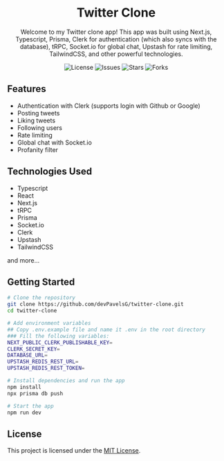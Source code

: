 <h1 align="center">Twitter Clone</h1>

<p align="center">Welcome to my Twitter clone app! This app was built using Next.js, Typescript, Prisma, Clerk for authentication (which also syncs with the database), tRPC, Socket.io for global chat, Upstash for rate limiting, TailwindCSS, and other powerful technologies.</p>

<p align="center">
  <img src="https://img.shields.io/github/license/devPavelsG/twitter-clone?style=for-the-badge" alt="License"/>
  <img src="https://img.shields.io/github/issues/devPavelsG/twitter-clone?style=for-the-badge" alt="Issues"/>
  <img src="https://img.shields.io/github/stars/devPavelsG/twitter-clone?style=for-the-badge" alt="Stars"/>
  <img src="https://img.shields.io/github/forks/devPavelsG/twitter-clone?style=for-the-badge" alt="Forks"/>
</p>

## Features

- Authentication with Clerk (supports login with Github or Google)
- Posting tweets
- Liking tweets
- Following users
- Rate limiting
- Global chat with Socket.io
- Profanity filter

## Technologies Used

- Typescript
- React
- Next.js
- tRPC
- Prisma
- Socket.io
- Clerk
- Upstash
- TailwindCSS

and more...

## Getting Started

```bash
# Clone the repository
git clone https://github.com/devPavelsG/twitter-clone.git
cd twitter-clone

# Add environment variables
## Copy .env.example file and name it .env in the root directory
### Fill the following variables:
NEXT_PUBLIC_CLERK_PUBLISHABLE_KEY=
CLERK_SECRET_KEY=
DATABASE_URL=
UPSTASH_REDIS_REST_URL=
UPSTASH_REDIS_REST_TOKEN=

# Install dependencies and run the app
npm install
npx prisma db push 

# Start the app
npm run dev
```

## License

This project is licensed under the [MIT License](LICENSE).
